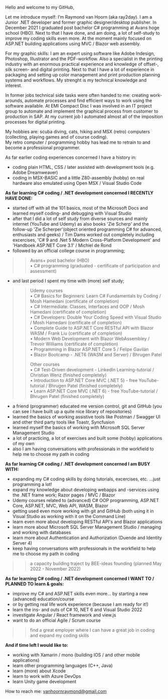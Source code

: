 Hello and welcome to my GitHub,

Let me introduce myself: I’m Raymond van Hoorn (aka ray2day). I am a Junior .NET developer and former graphic designer/desktop publisher. In December 2021 I graduated post bachelor C# programming at Avans hoge school (HBO). Next to that I have done, and am doing, a lot of self-study to improve my coding skills even more. At the moment mainly focused on ASP.NET building applications using MVC / Blazor web assembly. 

For my graphic skills: I am an expert using software like Adobe Indesign, Photoshop, Illustrator and the PDF-workflow. Also a specialist in the printing industry with an enormous practical experience and knowledge of offset-, silk screen- and digital printing. Next to that I have a lot of experience in packaging and setting up color management and print production planning systems and workflows. My strenght is my technical knowledge and interest.

In former jobs technical side tasks were often handed to me: creating work-arounds, automate processes and find efficient ways to work using the software available. At EMI Compact Disc I was involved in an IT project group to automate and implement the graphical process from customer to production in SAP. At my current job I automated almost all of the imposition processes for digital printing. 

My hobbies are: scuba diving, cats, hiking and MSX (retro) computers (collecting, playing games and of course coding).<BR />My retro computer / programming hobby has lead me to retrain to and become a professional programmer.



As far earlier coding experiences concerned I have a history in:
- coding plain HTML, CSS / later assisted with development tools (e.g. Adobe Dreamweaver)
- coding in MSX-BASIC and a little Z80-assembly (hobby) on real hardware also emulated using Open MSX / Visual Studio Code



**As far learning C# coding / .NET development concerned I RECENTLY HAVE DONE:**
- started off with all the 101 basics, most of the Microsoft Docs and learned myself coding- and debugging with Visual Studio
- after that I did a lot of self study from diverse sources and mainly internet (YouTube and Udemy) as also books 'Zie Scherp' and the follow-up 'Zie Scherper'(object oriented programming C# for advanced, enthusiasts and geeks) / Tim Dams worked out completely including excercises, 'C# 9 and .Net 5 Modern Cross-Platform Development' and 'Handboek ASP.NET Core 3.1' / Michiel de Rond
- followed by an official college course in programming;
>> Avans+ post bachelor (HBO)</BR>
• C# programming (graduated - certificate of participation and assessment)
- and last period I spent my time with (more) self study;
>> Udemy courses</BR>
• C# Basics for Beginners: Learn C# Fundamentals by Coding / Mosh Hamedani (certificate of completion)</BR>
• C# Intermediate: Classes, Interfaces and OOP / Mosh Hamedani (certificate of completion)</BR>
• C# Developers: Double Your Coding Speed with Visual Studio / Mosh Hamedani (certificate of completion)</BR>
• Complete Guide to ASP.NET Core RESTful API with Blazor WASM / Frank Liu (certificate of completion)</BR>
• Modern Web Development with Blazor WebAssembley / Trevoir Williams (certificate of completion)</BR>
• Programming in Blazor ASP.NET Core 5 / Felipe Gavilán</BR>
• Blazor Bootcamp - .NET6 (WASM and Server) / Bhrugen Patel</P>
Other courses</BR>
>>• C# Test-Driven development - LinkedIn Learning-tutorial / Christian Wenz (finished completely)</BR>
• Introduction to ASP.NET Core MVC (.NET 5) - free YouTube-tutorial / Bhrugen Patel (finished completely)</BR>
• Learn ASP.NET Core MVC (.NET 6) - free YouTube-tutorial / Bhrugen Patel (finished completely)</P>
- a friend (programmer) educated me version control, git and GitHub (you can see I have built up a quite nice library of repositories)
- learned the basics of working assistive tools like Postman / Swagger UI and other third party tools like Toastr, Syncfusion
- learned myself the basics of working with Microsoft SQL Server Management Studio
- a lot of practicing, a lot of exercises and built some (hobby) applications of my own
- also I am having conversations with professionals in the workfield to help me to choose my path in coding


**As far learning C# coding / .NET development concerned I am BUSY WITH:**
- expanding my C# coding skills by doing tutorials, excercises, etc. ...just programming a lot!</BR>
- expand my knowledge about developing webapps and -services using the .NET frame work; Razor pages / MVC / Blazor
- Udemy courses related to (advanced) C# OOP programming, ASP.NET Core, ASP.NET, MVC, Web API, WASM, Blazor
- getting used even more working with git and GitHub (both using it in Visual Studio as working with it on the Command Line)
- learn even more about developing RESTful API's and Blazor applications
- learn more about Microsoft SQL Server Management Studio / managing and working with databases
- learn more about Authentication and Authorization (Duende and Identity Server 4)
- keep having conversations with professionals in the workfield to help me to choose my path in coding

>> a capacity building traject by BEE-ideas founding (planned May 2022 - November 2022)


**As far learning C# coding / .NET development concerned I WANT TO / PLANNED TO learn & goals:**
- improve my C# and ASP.NET skills even more... by starting a new (advanced) education/course
- or by getting real life work experience (because I am ready for it!)
- learn the ins- and outs of C# 10, NET 6 and Visual Studio 2022
- investigate Angular / React framework and view.js
- want to do an official Agile / Scrum course

>> find a great employer where I can have a great job in coding and expand my coding skills


**And if time left I would like to:**
- working with Xamarin / mono (building IOS / and other mobile applications)
- learn other programming languages (C++, Java)
- learn (more) about Xcode
- learn to work with Azure DevOps
- learn Unity game development


How to reach me:
vanhoornraymond@gmail.com
